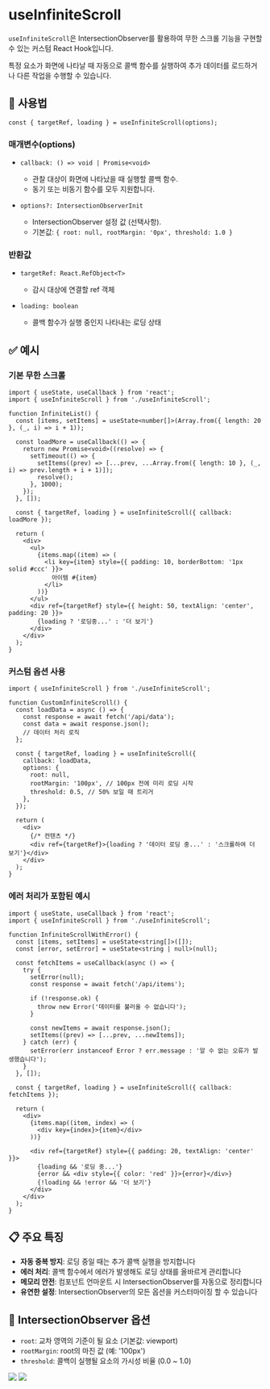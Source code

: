 # useInfiniteScroll

`useInfiniteScroll`은 IntersectionObserver를 활용하여 무한 스크롤 기능을 구현할 수 있는 커스텀 React Hook입니다.

특정 요소가 화면에 나타날 때 자동으로 콜백 함수를 실행하여 추가 데이터를 로드하거나 다른 작업을 수행할 수 있습니다.

## 🔗 사용법

```tsx
const { targetRef, loading } = useInfiniteScroll(options);
```

### 매개변수(options)

- `callback: () => void | Promise<void>`
  - 관찰 대상이 화면에 나타났을 때 실행할 콜백 함수.
  - 동기 또는 비동기 함수를 모두 지원합니다.

- `options?: IntersectionObserverInit`
  - IntersectionObserver 설정 값 (선택사항).
  - 기본값: `{ root: null, rootMargin: '0px', threshold: 1.0 }`

### 반환값

- `targetRef: React.RefObject<T>`
  - 감시 대상에 연결할 ref 객체

- `loading: boolean`
  - 콜백 함수가 실행 중인지 나타내는 로딩 상태

## ✅ 예시

### 기본 무한 스크롤

```tsx
import { useState, useCallback } from 'react';
import { useInfiniteScroll } from './useInfiniteScroll';

function InfiniteList() {
  const [items, setItems] = useState<number[]>(Array.from({ length: 20 }, (_, i) => i + 1));

  const loadMore = useCallback(() => {
    return new Promise<void>((resolve) => {
      setTimeout(() => {
        setItems((prev) => [...prev, ...Array.from({ length: 10 }, (_, i) => prev.length + i + 1)]);
        resolve();
      }, 1000);
    });
  }, []);

  const { targetRef, loading } = useInfiniteScroll({ callback: loadMore });

  return (
    <div>
      <ul>
        {items.map((item) => (
          <li key={item} style={{ padding: 10, borderBottom: '1px solid #ccc' }}>
            아이템 #{item}
          </li>
        ))}
      </ul>
      <div ref={targetRef} style={{ height: 50, textAlign: 'center', padding: 20 }}>
        {loading ? '로딩중...' : '더 보기'}
      </div>
    </div>
  );
}
```

### 커스텀 옵션 사용

```tsx
import { useInfiniteScroll } from './useInfiniteScroll';

function CustomInfiniteScroll() {
  const loadData = async () => {
    const response = await fetch('/api/data');
    const data = await response.json();
    // 데이터 처리 로직
  };

  const { targetRef, loading } = useInfiniteScroll({
    callback: loadData,
    options: {
      root: null,
      rootMargin: '100px', // 100px 전에 미리 로딩 시작
      threshold: 0.5, // 50% 보일 때 트리거
    },
  });

  return (
    <div>
      {/* 컨텐츠 */}
      <div ref={targetRef}>{loading ? '데이터 로딩 중...' : '스크롤하여 더 보기'}</div>
    </div>
  );
}
```

### 에러 처리가 포함된 예시

```tsx
import { useState, useCallback } from 'react';
import { useInfiniteScroll } from './useInfiniteScroll';

function InfiniteScrollWithError() {
  const [items, setItems] = useState<string[]>([]);
  const [error, setError] = useState<string | null>(null);

  const fetchItems = useCallback(async () => {
    try {
      setError(null);
      const response = await fetch('/api/items');

      if (!response.ok) {
        throw new Error('데이터를 불러올 수 없습니다');
      }

      const newItems = await response.json();
      setItems((prev) => [...prev, ...newItems]);
    } catch (err) {
      setError(err instanceof Error ? err.message : '알 수 없는 오류가 발생했습니다');
    }
  }, []);

  const { targetRef, loading } = useInfiniteScroll({ callback: fetchItems });

  return (
    <div>
      {items.map((item, index) => (
        <div key={index}>{item}</div>
      ))}

      <div ref={targetRef} style={{ padding: 20, textAlign: 'center' }}>
        {loading && '로딩 중...'}
        {error && <div style={{ color: 'red' }}>{error}</div>}
        {!loading && !error && '더 보기'}
      </div>
    </div>
  );
}
```

## 📋 주요 특징

- **자동 중복 방지**: 로딩 중일 때는 추가 콜백 실행을 방지합니다
- **에러 처리**: 콜백 함수에서 에러가 발생해도 로딩 상태를 올바르게 관리합니다
- **메모리 안전**: 컴포넌트 언마운트 시 IntersectionObserver를 자동으로 정리합니다
- **유연한 설정**: IntersectionObserver의 모든 옵션을 커스터마이징 할 수 있습니다

## 🎯 IntersectionObserver 옵션

- `root`: 교차 영역의 기준이 될 요소 (기본값: viewport)
- `rootMargin`: root의 마진 값 (예: '100px')
- `threshold`: 콜백이 실행될 요소의 가시성 비율 (0.0 ~ 1.0)

<img src='../../static/img/InfiniteScroll-1.png'>
<img src='../../static/img/InfiniteScroll-2.png'>

